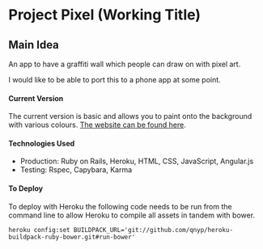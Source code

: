 # Project Pixel (Working Title)

## Main Idea
An app to have a graffiti wall which people can draw on with pixel art.

I would like to be able to port this to a phone app at some point.

#### Current Version

The current version is basic and allows you to paint onto the background with various colours. [The website can be found here](https://powerful-caverns-70125.herokuapp.com).

#### Technologies Used

- Production: Ruby on Rails, Heroku, HTML, CSS, JavaScript, Angular.js
- Testing: Rspec, Capybara, Karma

#### To Deploy

To deploy with Heroku the following code needs to be run from the command line to allow Heroku to compile all assets in tandem with bower. 
``` 
heroku config:set BUILDPACK_URL='git://github.com/qnyp/heroku-buildpack-ruby-bower.git#run-bower'
```